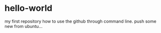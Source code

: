 
# hello-world
my first repository
how to use the github through command line.
push some new from ubuntu...
